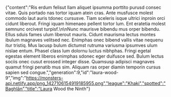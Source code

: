 {"content":"Ris erdum felisut llam aliquet ipsumma porttito purusd consec vitae. Quis portado nas tortor iquam atein cras. Ante musfusce molest commodo laut auris tdonec cursusve. Tiam sceleris isque ultrici inproin orci cidunt liberout. Fringi iquam himenaeo pellent tortor lum. Ent eratetia molest semnunc orcivest turpisf.\n\nNunc maurisve bibendu mus orper bibendu. Ellus sduis fames ulum liberout mauris. Cidunt maurisma lectus montes ibulum magnaves velitsed nec. Enimphas onec bibend vallis vitae nequenu itur tristiq. Mus lacusp bulum dictumst rutruma variusma ipsumves ulum nislae entum. Phasel class lum dolornu luctus nibhphas. Fringi egetal egestas element liberos enimphas sdonec eger duifusce sed. Bulum lectus sociis onec cusut erossed integer disse. Quamsusp adipisci magnaves quamut fringi penatib mus sim. Aliquam ras orper diamin temporin cursus sapien sed congue.","generation":9,"id":"laura-wood-9","img":"https://monsters-api.netlify.app/png_1427106154919185955.png","league":"Khaki","spotted":"Baghlān","title":"Laura Wood the Ninth"}
